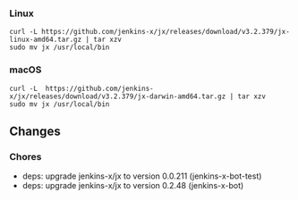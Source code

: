 ### Linux

```shell
curl -L https://github.com/jenkins-x/jx/releases/download/v3.2.379/jx-linux-amd64.tar.gz | tar xzv 
sudo mv jx /usr/local/bin
```

### macOS

```shell
curl -L  https://github.com/jenkins-x/jx/releases/download/v3.2.379/jx-darwin-amd64.tar.gz | tar xzv
sudo mv jx /usr/local/bin
```

## Changes

### Chores

* deps: upgrade jenkins-x/jx to version 0.0.211 (jenkins-x-bot-test)
* deps: upgrade jenkins-x/jx to version 0.2.48 (jenkins-x-bot)
